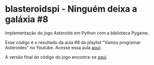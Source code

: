 # blasteroidspi - Ninguém deixa a galáxia #8
Implementação do jogo Asteroids em Python com a biblioteca Pygame.

Esse código é o resultado da aula #8 da playlist "Vamos programar Asteroides" no Youtube. Acesse essa aula [aqui](https://youtu.be/61j1kHmctYs).

A versão final do código do jogo encontra-se [aqui](https://github.com/camargo-advanced/blasteroidspi).
